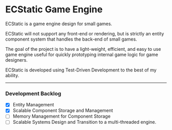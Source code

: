 # ECStatic Game Engine
ECStatic is a game engine design for small games.

ECStatic will not support any front-end or rendering, but is strictly an entity component system that handles the back-end of small games.

The goal of the project is to have a light-weight, efficient, and easy to use game engine useful for quickly prototyping internal game logic for game designers.

ECStatic is developed using Test-Driven Development to the best of my ability.

---
### Development Backlog
- [x] Entity Management
- [x] Scalable Component Storage and Management
- [ ] Memory Management for Component Storage
- [ ] Scalable Systems Design and Transition to a multi-threaded engine.
